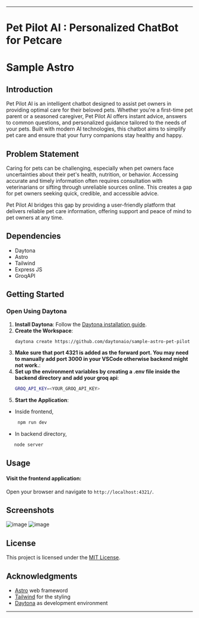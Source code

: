 

---

# Pet Pilot AI</span> : Personalized ChatBot for Petcare



# Sample Astro

## Introduction
Pet Pilot AI is an intelligent chatbot designed to assist pet owners in providing optimal care for their beloved pets. Whether you're a first-time pet parent or a seasoned caregiver, Pet Pilot AI offers instant advice, answers to common questions, and personalized guidance tailored to the needs of your pets. Built with modern AI technologies, this chatbot aims to simplify pet care and ensure that your furry companions stay healthy and happy.
## Problem Statement

Caring for pets can be challenging, especially when pet owners face uncertainties about their pet's health, nutrition, or behavior. Accessing accurate and timely information often requires consultation with veterinarians or sifting through unreliable sources online. This creates a gap for pet owners seeking quick, credible, and accessible advice.

Pet Pilot AI bridges this gap by providing a user-friendly platform that delivers reliable pet care information, offering support and peace of mind to pet owners at any time.



## Dependencies
- Daytona
- Astro
- Tailwind
- Express JS
- GroqAPI
  

## Getting Started

### Open Using Daytona  

1. **Install Daytona**: Follow the [Daytona installation guide](https://www.daytona.io/docs/installation/installation/).  
2. **Create the Workspace**:  
   ```bash  
   daytona create https://github.com/daytonaio/sample-astro-pet-pilot
   ```
2. **Make sure that port 4321 is added as the forward port. You may need to manually add port 3000 in your VSCode otherwise backend might not work.**:  
3. **Set up the environment variables by creating a **.env** file inside the backend directory and add your groq api**:
      ```bash  
      GROQ_API_KEY=<YOUR_GROQ_API_KEY>
   ```  
4. **Start the Application**:
- Inside frontend,
   ```bash  
    npm run dev
   ```  
- In backend directory,
 ```bash  
    node server
   ```  

## Usage

#### Visit the frontend application:
Open your browser and navigate to `http://localhost:4321/`.


## Screenshots
![image](https://github.com/user-attachments/assets/a5663013-1498-453e-b85e-29f200cdd768)
![image](https://github.com/user-attachments/assets/5fe4b9c3-8f46-40ec-b295-344dca0e17f3)

## License

This project is licensed under the [MIT License](LICENSE).

## Acknowledgments
- [Astro](https://astro.build/) web frameword
- [Tailwind](https://tailwindcss.com/) for the styling
- [Daytona](https://github.com/daytonaio/daytona) as development environment


---


